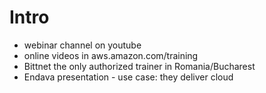 # Intro

- webinar channel on youtube
- online videos in aws.amazon.com/training
- Bittnet the only authorized trainer in Romania/Bucharest
- Endava presentation - use case: they deliver cloud
